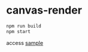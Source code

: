 # canvas-render

```bash
npm run build
npm start
```

access [sample](http://localhost:3002/canvas.html)
